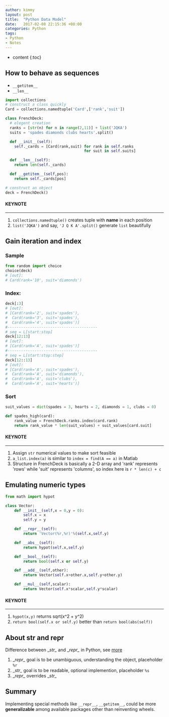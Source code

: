 ```yaml
---
author: kimmy
layout: post
title:  "Python Data Model"
date:   2017-02-08 22:15:36 +08:00
categories: Python
tags:
- Python
- Notes
---
```


* content
{:toc}


## How to behave as **sequences**
+  `__getitem__`
+  `__len__`

```python  
import collections
# construct a class quickly
Card = collections.namedtuple('Card',['rank','suit'])

class FrenchDeck:
  # elegent creation
  ranks = [str(n) for n in range(2,11)] + list('JQKA')
  suits = 'spades diamonds clubs hearts'.split()

  def __init__(self):
    self._cards = [Card(rank,suit) for rank in self.ranks
                                   for suit in self.suits]

  def __len__(self):
    return len(self._cards)

  def __getitem__(self,pos):
    return self._cards[pos]

# construct an object
deck = FrenchDeck()
```  

#### KEYNOTE
---
1. `collections.namedtuple()` creates tuple with **name** in each position  
2. `list('JQKA')` and say, `'J Q K A'.split()` generate `list` beautifully

## Gain **iteration** and **index**  

### Sample
```Python
from random import choice
choice(deck)
# [out]:
# Card(rank='10', suit='diamonds')
```  

### Index:
```Python
deck[:3]
# [out]:
# [Card(rank='2', suit='spades'),
#  Card(rank='3', suit='spades'),
#  Card(rank='4', suit='spades')]
#----------------------------------------
# seq = L[start:stop]
deck[12:13]
# [out]:
# [Card(rank='A', suit='spades')]
#----------------------------------------
# seq = L[start:stop:step]  
deck[12::13]
# [out]:
# [Card(rank='A', suit='spades'),
#  Card(rank='A', suit='diamonds'),
#  Card(rank='A', suit='clubs'),
#  Card(rank='A', suit='hearts')]
```  

### Sort
```python  
suit_values = dict(spades = 3, hearts = 2, diamonds = 1, clubs = 0)  

def spades_high(card):
    rank_value = FrenchDeck.ranks.index(card.rank)
    return rank_value * len(suit_values) + suit_values[card.suit]
```   

#### KEYNOTE  
---
1. Assign `str` numerical values to make sort feasible
2. `a_list.index(a)` is similar to `index = find(A == a)` in Matlab
3.  Structure in FrenchDeck is basically a 2-D array and 'rank' represents 'rows' while 'suit' represents 'columns', so index here is `r * len(c) + c`  

## Emulating **numeric** types
```python
from math import hypot

class Vector:
    def __init__(self,x = 0,y = 0):
        self.x = x
        self.y = y

    def __repr__(self):
        return 'Vector(%r,%r)'%(self.x,self.y)

    def __abs__(self):
        return hypot(self.x,self.y)

    def __bool__(self):
        return bool(self.x or self.y)

    def __add__(self,other):
        return Vector(self.x+other.x,self.y+other.y)

    def __mul__(self,scalar):
        return Vector(self.x*scalar,self.y*scalar)
```

#### KEYNOTE
---
1. `hypot(x,y)` returns sqrt(x^2 + y^2)
2. `return bool(self.x or self.y)` better than `return bool(abs(self))`  

## About **str** and **repr**
Difference between \__str\__ and \__repr\__ in Python, see [more](http://stackoverflow.com/questions/1436703/difference-between-str-and-repr-in-python "stackoverflow")  

1. \__repr\__ goal is to be unambiguous, understanding the object, placeholder `%r`
2. \__str\__ goal is to be readable, optional implemention, placeholder `%s`
3. \__repr\__ overrides \__str\__  

## Summary
Implementing special methods like `__repr__`, `__getitem__`, could be more **generalizable** among available packages other than reinventing wheels.
